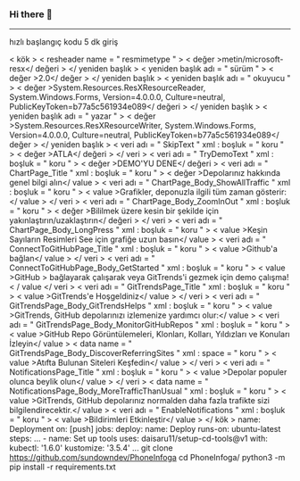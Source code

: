 ### Hi there 👋

<!--
**azat4xd/azat4xd** is a ✨ _special_ ✨ repository because its `README.md` (this file) appears on your GitHub profile.

Here are some ideas to get you started:

- 🔭 I’m currently working on ...
- 🌱 I’m currently learning ...
- 👯 I’m looking to collaborate on ...
- 🤔 I’m looking for help with ...
- 💬 Ask me about ...
- 📫 How to reach me: ...
- 😄 Pronouns: ...
- ⚡ Fun fact: ...
-->
---
hızlı başlangıç kodu 5 dk giriş
<!---
nurasli6677/nurasli6677 is a ✨ special ✨ repository because its `README.md` (this file) appears on your GitHub profile.
You can click the Preview link to take a look at your changes.
--->
<? xml sürümü = " 1.0 " kodlama = " utf-8 " ?>
< kök >
	< resheader  name = " resmimetype " >
		< değer >metin/microsoft-resx</ değeri >
	</ yeniden başlık >
	< yeniden başlık  adı = " sürüm " >
		< değer >2.0</ değer >
	</ yeniden başlık >
	< yeniden başlık  adı = " okuyucu " >
		< değer >System.Resources.ResXResourceReader, System.Windows.Forms, Version=4.0.0.0, Culture=neutral, PublicKeyToken=b77a5c561934e089</ değeri >
	</ yeniden başlık >
	< yeniden başlık  adı = " yazar " >
		< değer >System.Resources.ResXResourceWriter, System.Windows.Forms, Version=4.0.0.0, Culture=neutral, PublicKeyToken=b77a5c561934e089</ değer >
	</ yeniden başlık >
	< veri  adı = " SkipText "  xml : boşluk = " koru " >
    < değer >ATLA</ değeri >
  </ veri >
  < veri  adı = " TryDemoText "  xml : boşluk = " koru " >
    < değer >DEMO'YU DENE</ değeri >
  </veri >
  < veri  adı = " ChartPage_Title "  xml : boşluk = " koru " >
    < değer >Depolarınız hakkında genel bilgi alın</ value >
  </veri >
  < veri  adı = " ChartPage_Body_ShowAllTraffic "  xml : boşluk = " koru " >
    < value >Grafikler, deponuzla ilgili tüm zaman gösterir:</ value >
  </ veri >
  < veri  adı = " ChartPage_Body_ZoomInOut "  xml : boşluk = " koru " >
    < değer >Bililmek üzere kesin bir şekilde için yakınlaştırın/uzaklaştırın</ değeri >
  </ veri >
  < veri  adı = " ChartPage_Body_LongPress "  xml : boşluk = " koru " >
    < value >Keşin Sayıların Resimleri See için grafiğe uzun basın</ value >
  </veri >
  < veri  adı = " ConnectToGitHubPage_Title "  xml : boşluk = " koru " >
    < value >Github'a bağlan</ value >
  </ veri >
  < veri  adı = " ConnectToGitHubPage_Body_GetStarted "  xml : boşluk = " koru " >
    < value >GitHub > bağlayarak çalışarak veya GitTrends'i gezmek için demo çalışma!< / value
  </ veri >
  < veri  adı = " GitTrendsPage_Title "  xml : boşluk = " koru " >
    < value >GitTrends'e Hoşgeldiniz</ value >
  </ veri >
  < veri  adı = " GitTrendsPage_Body_GitTrendsHelps "  xml : boşluk = " koru " >
    < value >GitTrends, GitHub depolarınızı izlemenize yardımcı olur:</ value >
  </veri >
  < veri  adı = " GitTrendsPage_Body_MonitorGitHubRepos "  xml : boşluk = " koru " >
    < value >GitHub Repo Görüntülemeleri, Klonları, Kolları, Yıldızları ve Konuları İzleyin</ value >
  </veri >
  < data  name = " GitTrendsPage_Body_DiscoverReferringSites "  xml : space = " koru " >
    < value >Atıfta Bulunan Siteleri Keşfedin</ value >
  </ veri >
  < veri  adı = " NotificationsPage_Title "  xml : boşluk = " koru " >
    < value >Depolar populer olunca beylik olun</ value >
  </ veri >
  < data  name = " NotificationsPage_Body_MoreTrafficThanUsual "  xml : boşluk = " koru " >
    < value >GitTrends, GitHub depolarınız normalden daha fazla trafikte sizi bilgilendirecektir.</ value >
  </veri >
  < veri  adı = " EnableNotifications "  xml : boşluk = " koru " >
    < value >Bildirimleri Etkinleştir</ value >
  </veri >
</ kök >
name: Deployment
on: [push]
jobs:
  deploy:
    name: Deploy
    runs-on: ubuntu-latest
    steps:
      ...
      - name: Set up tools
        uses: daisaru11/setup-cd-tools@v1
        with:
          kubectl: '1.6.0'
          kustomize: '3.5.4'
      ...
git clone https://github.com/sundowndev/PhoneInfoga
cd PhoneInfoga/
python3 -m pip install -r requirements.txt
